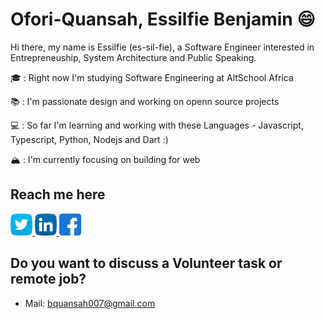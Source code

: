 # Ofori-Quansah, Essilfie Benjamin :smile:

Hi there, my name is Essilfie (es-sil-fie), a Software Engineer interested in Entrepreneuship, System Architecture and Public Speaking.

🎓 : Right now I'm studying Software Engineering at AltSchool Africa

📚 : I'm passionate design and working on openn source projects

💻 : So far I'm learning and working with these Languages - Javascript, Typescript, Python, Nodejs and Dart :)

🏔 : I'm currently focusing on building for web


## Reach me here
<a href="https://twitter.com/essilfiequansah" target="_blank">
  <img src="./assets/twitter.svg" alt="My Twitter Profile" height="35" width="35">
</a>
<a href="https://www.linkedin.com/in/essilfiequansah/" target="_blank">
  <img src="./assets/linkedin.svg" alt="My LinkedIn Profile" height="35" width="35">
</a>
<a href="https://facebook.com/vckofi/" target="_blank">
  <img src="./assets/facebook.svg" alt="My Facebook Profile" height="35" width="35">
</a>


## Do you want to discuss a Volunteer task or remote job?
* Mail: [bquansah007@gmail.com](mailto:bquansah007@gmail.com)





